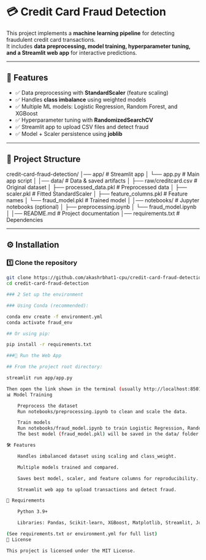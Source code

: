 # 💳 Credit Card Fraud Detection

This project implements a **machine learning pipeline** for detecting fraudulent credit card transactions.  
It includes **data preprocessing, model training, hyperparameter tuning, and a Streamlit web app** for interactive predictions.

---

## 🚀 Features
- ✅ Data preprocessing with **StandardScaler** (feature scaling)
- ✅ Handles **class imbalance** using weighted models
- ✅ Multiple ML models: Logistic Regression, Random Forest, and XGBoost
- ✅ Hyperparameter tuning with **RandomizedSearchCV**
- ✅ Streamlit app to upload CSV files and detect fraud
- ✅ Model + Scaler persistence using **joblib**

---

## 📂 Project Structure

credit-card-fraud-detection/
│── app/ # Streamlit app
│ └── app.py # Main app script
│
│── data/ # Data & saved artifacts
│ ├── raw/creditcard.csv # Original dataset
│ ├── processed_data.pkl # Preprocessed data
│ ├── scaler.pkl # Fitted StandardScaler
│ ├── feature_columns.pkl # Feature names
│ └── fraud_model.pkl # Trained model
│
│── notebooks/ # Jupyter notebooks (optional)
│ ├── preprocessing.ipynb
│ └── fraud_model.ipynb
│
│── README.md # Project documentation
│── requirements.txt # Dependencies

---

## ⚙️ Installation

### 1️⃣ Clone the repository

```bash
git clone https://github.com/akashrbhat1-cpu/credit-card-fraud-detection.git
cd credit-card-fraud-detection

### 2 Set up the environment

### Using Conda (recommended):

conda env create -f environment.yml
conda activate fraud_env

## Or using pip:

pip install -r requirements.txt

###🚀 Run the Web App

## From the project root directory:

streamlit run app/app.py

Then open the link shown in the terminal (usually http://localhost:8501).
📊 Model Training

    Preprocess the dataset
    Run notebooks/preprocessing.ipynb to clean and scale the data.

    Train models
    Run notebooks/fraud_model.ipynb to train Logistic Regression, Random Forest, and XGBoost.
    The best model (fraud_model.pkl) will be saved in the data/ folder.

🛠️ Features

    Handles imbalanced dataset using scaling and class_weight.

    Multiple models trained and compared.

    Saves best model, scaler, and feature columns for reproducibility.

    Streamlit web app to upload transactions and detect fraud.

📌 Requirements

    Python 3.9+

    Libraries: Pandas, Scikit-learn, XGBoost, Matplotlib, Streamlit, Joblib

(See requirements.txt or environment.yml for full list)
📜 License

This project is licensed under the MIT License.